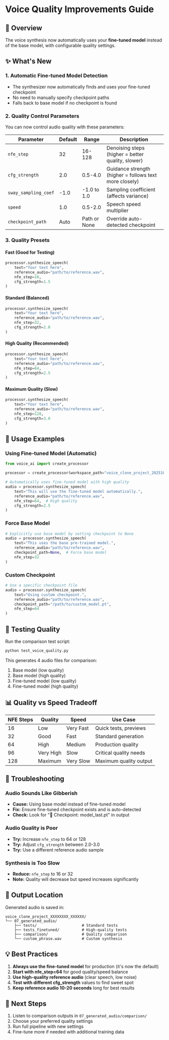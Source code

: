 # Voice Quality Improvements Guide

## 🎯 Overview
The voice synthesis now automatically uses your **fine-tuned model** instead of the base model, with configurable quality settings.

## ✨ What's New

### 1. **Automatic Fine-tuned Model Detection**
- The synthesizer now automatically finds and uses your fine-tuned checkpoint
- No need to manually specify checkpoint paths
- Falls back to base model if no checkpoint is found

### 2. **Quality Control Parameters**
You can now control audio quality with these parameters:

| Parameter | Default | Range | Description |
|-----------|---------|-------|-------------|
| `nfe_step` | 32 | 16-128 | Denoising steps (higher = better quality, slower) |
| `cfg_strength` | 2.0 | 0.5-4.0 | Guidance strength (higher = follows text more closely) |
| `sway_sampling_coef` | -1.0 | -1.0 to 1.0 | Sampling coefficient (affects variance) |
| `speed` | 1.0 | 0.5-2.0 | Speech speed multiplier |
| `checkpoint_path` | Auto | Path or None | Override auto-detected checkpoint |

### 3. **Quality Presets**

#### Fast (Good for Testing)
```python
processor.synthesize_speech(
    text="Your text here",
    reference_audio="path/to/reference.wav",
    nfe_step=16,
    cfg_strength=1.5
)
```

#### Standard (Balanced)
```python
processor.synthesize_speech(
    text="Your text here", 
    reference_audio="path/to/reference.wav",
    nfe_step=32,
    cfg_strength=2.0
)
```

#### High Quality (Recommended)
```python
processor.synthesize_speech(
    text="Your text here",
    reference_audio="path/to/reference.wav", 
    nfe_step=64,
    cfg_strength=2.5
)
```

#### Maximum Quality (Slow)
```python
processor.synthesize_speech(
    text="Your text here",
    reference_audio="path/to/reference.wav",
    nfe_step=128,
    cfg_strength=3.0
)
```

## 🚀 Usage Examples

### Using Fine-tuned Model (Automatic)
```python
from voice_ai import create_processor

processor = create_processor(workspace_path="voice_clone_project_20251005_203311")

# Automatically uses fine-tuned model with high quality
audio = processor.synthesize_speech(
    text="This will use the fine-tuned model automatically.",
    reference_audio="path/to/reference.wav",
    nfe_step=64,  # High quality
    cfg_strength=2.5
)
```

### Force Base Model
```python
# Explicitly use base model by setting checkpoint to None
audio = processor.synthesize_speech(
    text="This uses the base pre-trained model.",
    reference_audio="path/to/reference.wav",
    checkpoint_path=None,  # Force base model
    nfe_step=32
)
```

### Custom Checkpoint
```python
# Use a specific checkpoint file
audio = processor.synthesize_speech(
    text="Using custom checkpoint.",
    reference_audio="path/to/reference.wav",
    checkpoint_path="/path/to/custom_model.pt",
    nfe_step=64
)
```

## 🧪 Testing Quality

Run the comparison test script:
```bash
python test_voice_quality.py
```

This generates 4 audio files for comparison:
1. Base model (low quality)
2. Base model (high quality)  
3. Fine-tuned model (low quality)
4. Fine-tuned model (high quality)

## 📊 Quality vs Speed Tradeoff

| NFE Steps | Quality | Speed | Use Case |
|-----------|---------|-------|----------|
| 16 | Low | Very Fast | Quick tests, previews |
| 32 | Good | Fast | Standard generation |
| 64 | High | Medium | Production quality |
| 96 | Very High | Slow | Critical quality needs |
| 128 | Maximum | Very Slow | Maximum quality output |

## 🔧 Troubleshooting

### Audio Sounds Like Gibberish
- **Cause:** Using base model instead of fine-tuned model
- **Fix:** Ensure fine-tuned checkpoint exists and is auto-detected
- **Check:** Look for "🔬 Checkpoint: model_last.pt" in output

### Audio Quality is Poor
- **Try:** Increase `nfe_step` to 64 or 128
- **Try:** Adjust `cfg_strength` between 2.0-3.0
- **Try:** Use a different reference audio sample

### Synthesis is Too Slow
- **Reduce:** `nfe_step` to 16 or 32
- **Note:** Quality will decrease but speed increases significantly

## 📁 Output Location
Generated audio is saved in:
```
voice_clone_project_XXXXXXXX_XXXXXX/
└── 07_generated_audio/
    ├── tests/                    # Standard tests
    ├── tests_finetuned/          # High-quality tests  
    ├── comparison/               # Quality comparison
    └── custom_phrase.wav         # Custom synthesis
```

## 💡 Best Practices

1. **Always use the fine-tuned model** for production (it's now the default)
2. **Start with nfe_step=64** for good quality/speed balance
3. **Use high-quality reference audio** (clear speech, low noise)
4. **Test with different cfg_strength** values to find sweet spot
5. **Keep reference audio 10-20 seconds** long for best results

## 🎯 Next Steps

1. Listen to comparison outputs in `07_generated_audio/comparison/`
2. Choose your preferred quality settings
3. Run full pipeline with new settings
4. Fine-tune more if needed with additional training data
